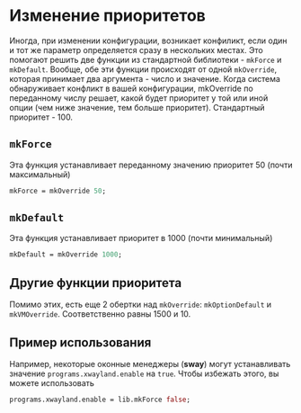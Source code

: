 # Изменение приоритетов
Иногда, при изменении конфигурации, возникает конфиликт, если один и тот же параметр определяется сразу в нескольких местах. Это помогают решить две функции из стандартной библиотеки - `mkForce` и `mkDefault`.
Вообще, обе эти функции происходят от одной `mkOverride`, которая принимает два аргумента - число и значение. Когда система обнаруживает конфликт в вашей конфигурации, mkOverride по переданному числу решает, какой будет приоритет у той или иной опции (чем ниже значение, тем больше приоритет). Стандартный приоритет - 100.

## `mkForce`
Эта функция устанавливает переданному значению приоритет 50 (почти максимальный)
```nix
mkForce = mkOverride 50;
```

## `mkDefault`
Эта функция устанавливает приоритет в 1000 (почти минимальный)
```nix
mkDefault = mkOverride 1000;
```

## Другие функции приоритета
Помимо этих, есть еще 2 обертки над `mkOverride`: `mkOptionDefault` и `mkVMOverride`. Соответственно равны 1500 и 10.

## Пример использования
Например, некоторые оконные менеджеры (**sway**) могут устанавливать значение `programs.xwayland.enable` на `true`. Чтобы избежать этого, вы можете использовать
```nix
programs.xwayland.enable = lib.mkForce false;
```
